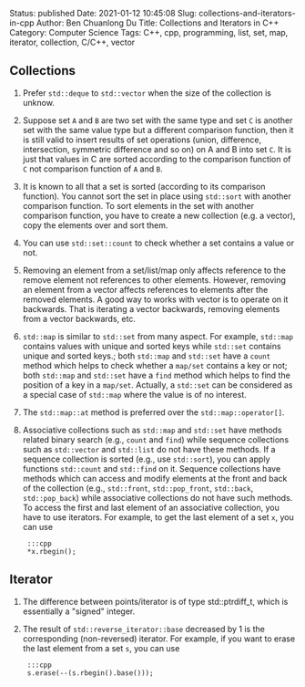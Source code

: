 Status: published
Date: 2021-01-12 10:45:08
Slug: collections-and-iterators-in-cpp
Author: Ben Chuanlong Du
Title: Collections and Iterators in C++
Category: Computer Science
Tags: C++, cpp, programming, list, set, map, iterator, collection, C/C++, vector


## Collections

1. Prefer `std::deque` to `std::vector` when the size of the collection is unknow. 

2. Suppose set `A` and `B` are two set with the same type
    and set `C` is another set with the same value type but a different comparison function,
    then it is still valid to insert results of set operations 
    (union, difference, intersection, symmetric difference and so on)
    on A and B into set `C`.
    It is just that values in C are sorted according to 
    the comparison function of `C` not comparison function of `A` and `B`.

2. It is known to all that a set is sorted (according to its comparison function). 
    You cannot sort the set in place using `std::sort` with another comparison function.
    To sort elements in the set with another comparison function, 
    you have to create a new collection (e.g. a vector), copy the elements over and sort them.

3. You can use `std::set::count` to check whether a set contains a value or not.

4. Removing an element from a set/list/map only 
    affects reference to the remove element not references to other elements.
    However, 
    removing an element from a vector affects references to elements after the removed elements. 
    A good way to works with vector is to operate on it backwards. 
    That is iterating a vector backwards, 
    removing elements from a vector backwards, etc. 

5. `std::map` is similar to `std::set` from many aspect. 
    For example, 
    `std::map` contains values with unique and sorted keys while `std::set` contains unique and sorted keys.;
    both `std::map` and `std::set` have a `count` method which helps to check whether a `map/set` contains a key or not;
    both `std::map` and `std::set` have a `find` method which helps to find the position of a key in a `map/set`.
    Actually, 
    a `std::set` can be considered as a special case of `std::map` where the value is of no interest. 

6. The `std::map::at` method is preferred over the `std::map::operator[]`.

7. Associative collections such as `std::map` and `std::set` have methods related binary search 
    (e.g., `count` and `find`) 
    while sequence collections such as `std::vector` and `std::list` do not have these methods. 
    If a sequence collection is sorted (e.g., use `std::sort`), 
    you can apply functions `std::count` and `std::find` on it. 
    Sequence collections have methods which can access and modify elements at the front and back of the collection 
    (e.g., `std::front`, `std::pop_front`, `std::back`, `std::pop_back`) 
    while associative collections do not have such methods. 
    To access the first and last element of an associative collection, 
    you have to use iterators. 
    For example, 
    to get the last element of a set `x`, 
    you can use 

        :::cpp
        *x.rbegin();

## Iterator

1. The difference between points/iterator is of type std::ptrdiff_t,
    which is essentially a "signed" integer.

2. The result of `std::reverse_iterator::base` decreased 
    by 1 is the corresponding (non-reversed) iterator. 
    For example, 
    if you want to erase the last element from a set `s`, 
    you can use 

        :::cpp
        s.erase(--(s.rbegin().base()));
